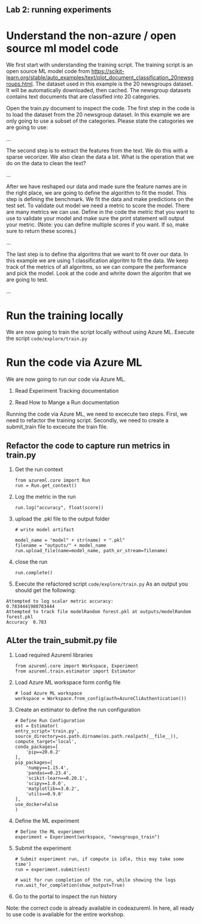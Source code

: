 ## Lab 2: running experiments ##

# Understand the non-azure / open source ml model code #
We first start with understanding the training script. The training script is an open source ML model code from https://scikit-learn.org/stable/auto_examples/text/plot_document_classification_20newsgroups.html.  The dataset used in this example is the 20 newsgroups dataset. It will be automatically downloaded, then cached. The newsgroup datasets contains text documents that are classified into 20 categories.

Open the train.py document to inspect the code.
The first step in the code is to load the dataset from the 20 newsgroup dataset. In this example we are only going to use a subset of the categories. Please state the catogories we are going to use:

...

The second step is to extract the features from the text. We do this with a sparse vecorizer. We also clean the data a bit. What is the operation that we do on the data to clean the text?

...

After we have reshaped our data and made sure the feature names are in the right place, we are going to define the algorithm to fit the model. This step is defining the benchmark. We fit the data and make predictions on the test set. To validate out model we need a metric to score the model. There are many metrics we can use. Define in the code the metric that you want to use to validate your model and make sure the print statement will output your metric. (Note: you can define multiple scores if you want. If so, make sure to return these scores.)

...


The last step is to define tha algoritms that we want to fit over our data. In this example we are using 1 classification algoritm to fit the data. We keep track of the metrics of all algoritms, so we can compare the performance and pick the model. Look at the code and whrite down the algoritm that we are going to test.

...

# Run the training locally #
We are now going to train the script locally without using Azure ML. 
Execute the script `code/explore/train.py`

#  Run the code via Azure ML #
We are now going to run our code via Azure ML. 

1. Read Experiment Tracking documentation

2. Read How to Mange a Run documentation

Running the code via Azure ML, we need to excecute two steps. First, we need to refactor the training script. Secondly, we need to create a submit_train file to excecute the train file.

## Refactor the code to capture run metrics in train.py 

1. Get the run context
    ```
    from azureml.core import Run
    run = Run.get_context()
    ```

2. Log the metric in the run

    `run.log("accuracy", float(score))`

3. upload the .pkl file to the output folder
    
    ```
    # write model artifact

    model_name = "model" + str(name) + ".pkl"
    filename = "outputs/" + model_name
    run.upload_file(name=model_name, path_or_stream=filename)
    ```

4. close the run

    `run.complete()`

5. Execute the refactored script `code/explore/train.py`
As an output you should get the following:
```
Attempted to log scalar metric accuracy:
0.7834441980783444
Attempted to track file modelRandom forest.pkl at outputs/modelRandom forest.pkl
Accuracy  0.783
```

## ALter the train_submit.py file

1. Load required Azureml libraries
    ```
    from azureml.core import Workspace, Experiment
    from azureml.train.estimator import Estimator
    ```

2. Load Azure ML workspace form config file
    ```
    # load Azure ML workspace
    workspace = Workspace.from_config(auth=AzureCliAuthentication())
    ```

3. Create an extimator to define the run configuration
    ```
    # Define Run Configuration
    est = Estimator(
    entry_script='train.py',
    source_directory=os.path.dirname(os.path.realpath(__file__)),
    compute_target='local',
    conda_packages=[
        'pip==20.0.2'
    ],
    pip_packages=[
        'numpy==1.15.4',
        'pandas==0.23.4',
        'scikit-learn==0.20.1',
        'scipy==1.0.0',
        'matplotlib==3.0.2',
        'utils==0.9.0'
    ],
    use_docker=False
    )
    ```

4. Define the ML experiment
    ```
    # Define the ML experiment
    experiment = Experiment(workspace, "newsgroups_train")
    ```

5. Submit the experiment
    ```
    # Submit experiment run, if compute is idle, this may take some time')
    run = experiment.submit(est)

    # wait for run completion of the run, while showing the logs
    run.wait_for_completion(show_output=True)
    ```


6. Go to the portal to inspect the run history

Note: the correct code is already available in codeazureml. In here, all ready to use code is available for the entire workshop.

